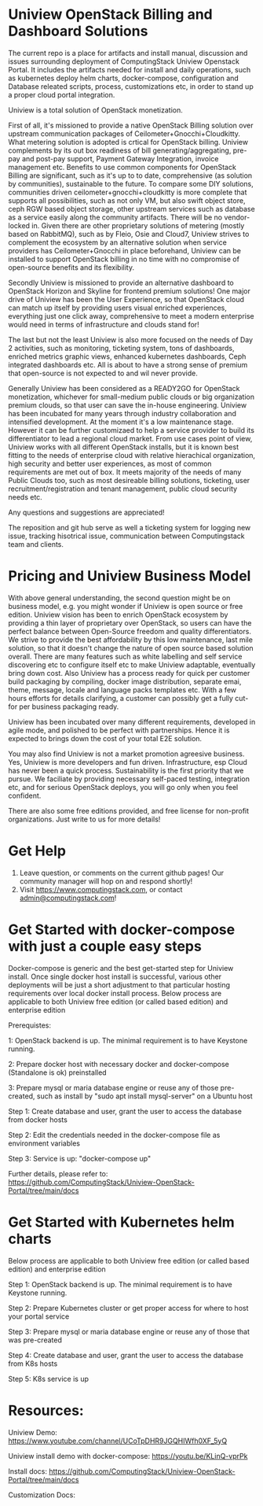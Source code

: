 # Uniview OpenStack Billing and Dashboard Solutions
The current repo is a place for artifacts and install manual, discussion and issues surrounding deployment of ComputingStack Uniview Openstack Portal. It includes the artifacts needed for install and daily operations, such as kubernetes deploy helm charts, docker-compose, configuration and Database releated scripts, process, customizations etc, in order to stand up a proper cloud portal integration.

Uniview is a total solution of OpenStack monetization. 

First of all, it's missioned to provide a native OpenStack Billing solution over upstream communication packages of Ceilometer+Gnocchi+Cloudkitty. What metering solution is adopted is crtical for OpenStack billing. Uniview complements by its out box readiness of bill generating/aggregating, pre-pay and post-pay support, Payment Gateway Integration, invoice management etc. Benefits to use common components for OpenStack Billing are significant, such as it's up to to date, comprehensive (as solution by communities), sustainable to the future. To compare some DIY solutions, communities driven ceilometer+gnocchi+cloudkitty is more complete that supports all possibilities, such as not only VM, but also swift object store, ceph RGW based object storage, other upstream services such as database as a service easily along the community artifacts. There will be no vendor-locked in. Given there are other proprietary solutions of metering (mostly based on RabbitMQ), such as by Fleio, Osie and Cloud7, Uniview strives to complement the ecosystem by an alternative solution when service providers has Ceilometer+Gnocchi in place beforehand, Uniview can be installed to support OpenStack billing in no time with no compromise of open-source benefits and its flexibility.

Secondly Uniview is missioned to provide an alternative dashboard to OpenStack Horizon and Skyline for frontend premium solutions! One major drive of Uniview has been the User Experience, so that OpenStack cloud can match up itself by providing users visual enriched experiences, everything just one click away, comprehensive to meet a modern enterprise would need in terms of infrastructure and clouds stand for! 

The last but not the least Uniview is also more focused on the needs of Day 2 activities, such as monitoring, ticketing system, tons of dashboards, enriched metrics graphic views, enhanced kubernetes dashboards, Ceph integrated dashboards etc. All is about to have a strong sense of premium that open-source is not expected to and wil never provide.

Generally Uniview has been considered as a READY2GO for OpenStack monetization, whichever for small-medium public clouds or big organization premium clouds, so that user can save the in-house engineering. Uniview has been incubated for many years through industry collaboration and intensified development. At the moment it's a low maintenance stage. However it can be further customizaed to help a service provider to build its differentiator to lead a regional cloud market.  From use cases point of view, Uniview works with all different OpenStack installs, but it is known best fitting to the needs of enterprise cloud with relative hierachical organization, high security and better user experiences, as most of common requirements are met out of box. It meets majority of the needs of many Public Clouds too, such as most desireable billing solutions, ticketing,  user recruitment/registration and tenant management, public cloud security needs etc. 

Any questions and suggestions are appreciated!

The reposition and git hub serve as well a ticketing system for logging new issue, tracking hisotrical issue, communication between Computingstack team and clients.

# Pricing and Uniview Business Model

With above general understanding, the second question might be on business model, e.g. you might wonder if Uniview is open source or free edition. Uniview vision has been to enrich OpenStack ecosystem by providing a thin layer of proprietary over OpenStack, so users can have the perfect balance between Open-Source freedom and quality differentiators. We strive to provide the best affordability by this low maintenance, last mile solution, so that it doesn't change the nature of open source based solution overall. There are many features such as white labelling and self service discovering etc to configure itself etc to make Uniview  adaptable, eventually bring down cost.  Also Uniview has a process ready for quick per customer build packaging by compiling, docker image distribution, separate emai, theme, message, locale and language packs templates etc. With a few hours efforts for details clarifying, a customer can possibly get a fully cut-for per business packaging ready.

Uniview has been incubated over many different requirements, developed in agile mode, and  polished to be perfect with partnerships. Hence it is expected to brings down the cost of your total E2E solution.  

You may also find Uniview is not a market promotion agreesive business. Yes, Uniview is more developers and fun driven. Infrastructure, esp Cloud has never been a quick process. Sustainability is the first priority that we pursue. We faciliate by providing necessary self-paced testing, integration etc, and for serious OpenStack deploys, you will go only when you feel confident.   

There are also some free editions provided, and free license for non-profit organizations. Just write to us for more details!

# Get Help

1. Leave question, or comments on the current github pages! Our community manager will hop on and respond shortly!
2. Visit https://www.computingstack.com, or contact admin@computingstack.com!

# Get Started with docker-compose with just a couple easy steps
Docker-compose is generic and the best get-started step for Uniview install. Once single docker host install is successful, various other deployments will be just a short adjustment to that particular hosting requirements over local docker install process. Below process are applicable to both Uniview free edition (or called based edition) and enterprise 
edition

Prerequistes:

1: OpenStack backend is up. The minimal requirement is to have Keystone running.

2: Prepare docker host with necessary docker and docker-compose (Standalone is ok) preinstalled

3: Prepare mysql or maria database engine or reuse any of those pre-created, such as install by "sudo apt install mysql-server" on a Ubuntu host

Step 1: Create database and user, grant the user to access the database from docker hosts

Step 2: Edit the credentials needed in the docker-compose file as environment variables 

Step 3: Service is up: "docker-compose up"

Further details, please refer to: https://github.com/ComputingStack/Uniview-OpenStack-Portal/tree/main/docs

# Get Started with Kubernetes helm charts
Below process are applicable to both Uniview free edition (or called based edition) and enterprise 
edition

Step 1: OpenStack backend is up. The minimal requirement is to have Keystone running.

Step 2: Prepare Kubernetes cluster or get proper access for where to host your portal service

Step 3: Prepare mysql or maria database engine or reuse any of those that was pre-created

Step 4: Create database and user, grant the user to access the database from K8s hosts

Step 5: K8s service is up

# Resources:
Uniview Demo: https://www.youtube.com/channel/UCoTpDHR9JGQHIWfh0XF_5yQ

Uniview install demo with docker-compose: https://youtu.be/KLinQ-vprPk

Install docs: https://github.com/ComputingStack/Uniview-OpenStack-Portal/tree/main/docs

Customization Docs: 

